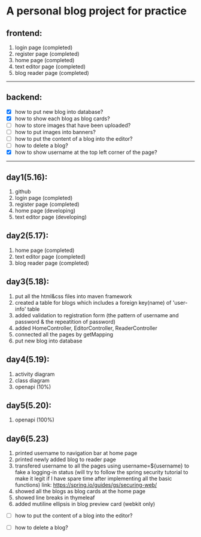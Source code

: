 # A personal blog project for practice
## frontend:
1. login page (completed)
2. register page (completed)
3. home page (completed)
4. text editor page (completed)
5. blog reader page (completed)

---

## backend:
- [x] how to put new blog into database?
- [x] how to show each blog as blog cards?
- [ ] how to store images that have been uploaded?
- [ ] how to put images into banners?
- [ ] how to put the content of a blog into the editor?
- [ ] how to delete a blog?
- [x] how to show username at the top left corner of the page?

---

## day1(5.16):
1. github
2. login page (completed)
3. register page (completed)
4. home page (developing)
5. text editor page (developing)

## day2(5.17):
1. home page (completed)
2. text editor page (completed)
3. blog reader page (completed)

## day3(5.18):
1. put all the html&css files into maven framework
2. created a table for blogs which includes a foreign key(name) of 'user-info' table
3. added validation to registration form (the pattern of username and password & the repeatition of password)
4. added HomeController, EditorController, ReaderController
5. connected all the pages by getMapping 
6. put new blog into database

## day4(5.19):
1. activity diagram 
2. class diagram
3. openapi (10%)

## day5(5.20):
1. openapi (100%)

## day6(5.23)
1. printed username to navigation bar at home page
2. printed newly added blog to reader page
3. transfered username to all the pages using username=${username} to fake a logging-in status
   (will try to follow the spring security tutorial to make it legit if I have spare time after implementing all the basic functions)
   link: https://spring.io/guides/gs/securing-web/ 
4. showed all the blogs as blog cards at the home page
5. showed line breaks in thymeleaf
6. added mutiline ellipsis in blog preview card (webkit only)


- [ ] how to put the content of a blog into the editor?
- [ ] how to delete a blog?


